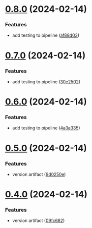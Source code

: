 # [0.8.0](https://github.com/DALIMOORE/cicd1/compare/v0.7.0...v0.8.0) (2024-02-14)


### Features

* add testing to pipeline ([af88d03](https://github.com/DALIMOORE/cicd1/commit/af88d03d2ded0ac0d5f6352b81fc713c0aa1d357))



# [0.7.0](https://github.com/DALIMOORE/cicd1/compare/v0.6.0...v0.7.0) (2024-02-14)


### Features

* add testing to pipeline ([30e2502](https://github.com/DALIMOORE/cicd1/commit/30e2502e6f2ebe2291757a05f3402af7a3d09112))



# [0.6.0](https://github.com/DALIMOORE/cicd1/compare/v0.5.0...v0.6.0) (2024-02-14)


### Features

* add testing to pipeline ([4a3a335](https://github.com/DALIMOORE/cicd1/commit/4a3a335d0a39afc8d29e11029cfa6cd3964454a4))



# [0.5.0](https://github.com/DALIMOORE/cicd1/compare/v0.4.0...v0.5.0) (2024-02-14)


### Features

* version artifact ([9d0250e](https://github.com/DALIMOORE/cicd1/commit/9d0250eda3ff562e5a76d658c8d8e6816c0284ba))



# [0.4.0](https://github.com/DALIMOORE/cicd1/compare/v0.3.0...v0.4.0) (2024-02-14)


### Features

* version artifact ([09fc682](https://github.com/DALIMOORE/cicd1/commit/09fc682eb1933f8bb60a7f7a2dea715917f7a3dc))



